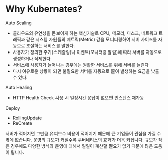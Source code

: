# Why Kubernates?

Auto Scaling

- 클라우드의 유연성을 돋보이게 하는 핵심기술로 CPU, 메모리, 디스크, 네트워크 트래픽과 같은 시스템 자원들의 메트릭(Metric) 값을 모니터링하여 서버 사이즈를 자동으로 조절하는 서비스를 말한다.
- 사용자가 정의한 주기(스케줄링)나 이벤트(모니터링 알람)에 따라 서버를 자동으로 생성하거나 삭제한다
- 서비스에 사용자가 늘어나는 경우에는 원활한 서비스를 위해 서버를 늘린다
- 다시 여유로운 상황이 되면 불필요한 서버를 자동으로 줄여 발생하는 요금을 낮출 수 있다.



Auto Healing

- HTTP Health Check 사용 시 일정시간 응답이 없으면 인스턴스 재가동



Deploy

- RollingUpdate
- ReCreate



서버가 적어지면 그만큼 유지보수 비용이 적어지기 때문에 큰 기업들이 관심을 가질 수 밖에 없습니다. 운영의 규모가 커질수록 쿠버네티스의 효과가 더욱 커집니다. 규모가 작은 경우에도 다양한 방식의 운영에 대해서 일일이 계산할 필요가 없기 때문에 많은 도움이 됩니다.